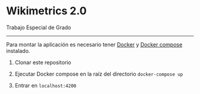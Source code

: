 # Wikimetrics 2.0
Trabajo Especial de Grado

------
Para montar la aplicación es necesario tener [Docker](https://docs.docker.com/install/) y [Docker compose](https://docs.docker.com/compose/install/) instalado.

1. Clonar este repositorio

2. Ejecutar Docker compose en la raíz del directorio `docker-compose up`

3. Entrar en `localhost:4200`
